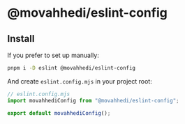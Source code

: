 # @movahhedi/eslint-config

## Install

If you prefer to set up manually:

```bash
pnpm i -D eslint @movahhedi/eslint-config
```

And create `eslint.config.mjs` in your project root:

```js
// eslint.config.mjs
import movahhediConfig from "@movahhedi/eslint-config";

export default movahhediConfig();
```